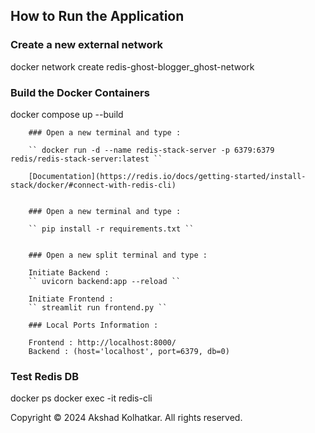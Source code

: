 ## How to Run the Application


### Create a new external network

docker network create redis-ghost-blogger_ghost-network



### Build the Docker Containers

docker compose up --build



        ### Open a new terminal and type :

        `` docker run -d --name redis-stack-server -p 6379:6379 redis/redis-stack-server:latest ``

        [Documentation](https://redis.io/docs/getting-started/install-stack/docker/#connect-with-redis-cli)


        ### Open a new terminal and type :

        `` pip install -r requirements.txt ``


        ### Open a new split terminal and type :

        Initiate Backend :
        `` uvicorn backend:app --reload ``

        Initiate Frontend :
        `` streamlit run frontend.py ``

        ### Local Ports Information :

        Frontend : http://localhost:8000/
        Backend : (host='localhost', port=6379, db=0)


### Test Redis DB 
docker ps 
docker exec -it <container-id> redis-cli


Copyright &copy; 2024 Akshad Kolhatkar. All rights reserved.
